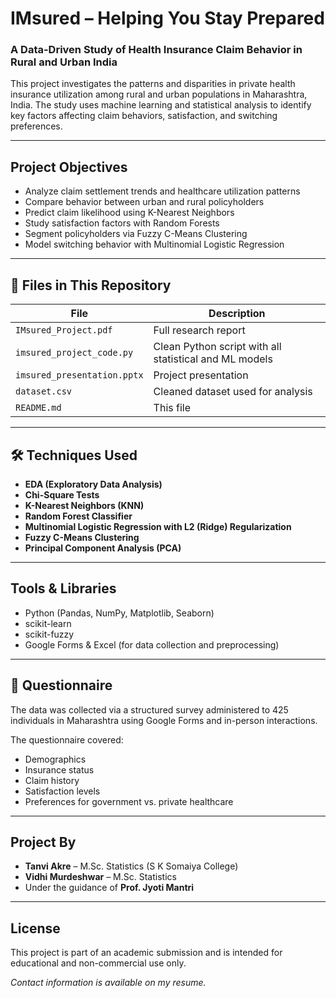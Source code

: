 # IMsured – Helping You Stay Prepared

### A Data-Driven Study of Health Insurance Claim Behavior in Rural and Urban India

This project investigates the patterns and disparities in private health insurance utilization among rural and urban populations in Maharashtra, India. The study uses machine learning and statistical analysis to identify key factors affecting claim behaviors, satisfaction, and switching preferences.

---

## Project Objectives

- Analyze claim settlement trends and healthcare utilization patterns
- Compare behavior between urban and rural policyholders
- Predict claim likelihood using K-Nearest Neighbors
- Study satisfaction factors with Random Forests
- Segment policyholders via Fuzzy C-Means Clustering
- Model switching behavior with Multinomial Logistic Regression

---

## 📁 Files in This Repository

| File | Description |
|------|-------------|
| `IMsured_Project.pdf` | Full research report |
| `imsured_project_code.py` | Clean Python script with all statistical and ML models |
| `imsured_presentation.pptx` | Project presentation |
| `dataset.csv` | Cleaned dataset used for analysis |
| `README.md` | This file |

---

## 🛠️ Techniques Used

- **EDA (Exploratory Data Analysis)**
- **Chi-Square Tests**
- **K-Nearest Neighbors (KNN)**
- **Random Forest Classifier**
- **Multinomial Logistic Regression with L2 (Ridge) Regularization**
- **Fuzzy C-Means Clustering**
- **Principal Component Analysis (PCA)**

---

## Tools & Libraries

- Python (Pandas, NumPy, Matplotlib, Seaborn)
- scikit-learn
- scikit-fuzzy
- Google Forms & Excel (for data collection and preprocessing)

---

## 📄 Questionnaire

The data was collected via a structured survey administered to 425 individuals in Maharashtra using Google Forms and in-person interactions.

The questionnaire covered:
- Demographics
- Insurance status
- Claim history
- Satisfaction levels
- Preferences for government vs. private healthcare

---

## Project By

- **Tanvi Akre** – M.Sc. Statistics (S K Somaiya College)  
- **Vidhi Murdeshwar** – M.Sc. Statistics  
- Under the guidance of **Prof. Jyoti Mantri**

---

## License

This project is part of an academic submission and is intended for educational and non-commercial use only.

*Contact information is available on my resume.*

